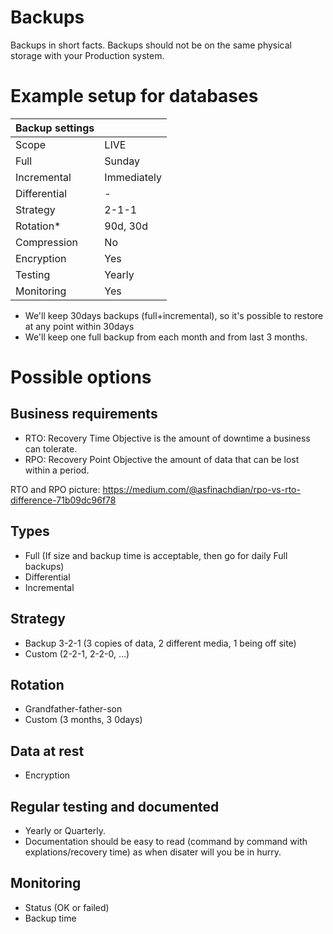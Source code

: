 # Backups

Backups in short facts.
Backups should not be on the same physical storage with your Production system.

# Example setup for databases

| Backup settings           |                |
| ------------------------- | -------------- |
| Scope                     | LIVE           |
| Full                      | Sunday         |
| Incremental               | Immediately    |
| Differential              | -              |
| Strategy                  | 2-1-1          |
| Rotation*                 | 90d, 30d       |
| Compression               | No             |
| Encryption                | Yes            |
| Testing                   | Yearly         |
| Monitoring                | Yes            |

* We'll keep 30days backups (full+incremental), so it's possible to restore at any point within 30days
* We'll keep one full backup from each month and from last 3 months.


# Possible options

## Business requirements 
* RTO: Recovery Time Objective is the amount of downtime a business can tolerate.
* RPO: Recovery Point Objective the amount of data that can be lost within a period.

 RTO and RPO picture: https://medium.com/@asfinachdian/rpo-vs-rto-difference-71b09dc96f78



## Types
* Full (If size and backup time is acceptable, then go for daily Full backups)
* Differential
* Incremental

## Strategy 
* Backup 3-2-1 (3 copies of data, 2 different media, 1 being off site)
* Custom (2-2-1, 2-2-0, ...)

## Rotation
* Grandfather-father-son
* Custom (3 months, 3 0days)

## Data at rest
* Encryption

## Regular testing and documented
* Yearly or Quarterly. 
* Documentation should be easy to read (command by command with explations/recovery time) as when disater will you be in hurry. 

## Monitoring
* Status (OK or failed)
* Backup time 





